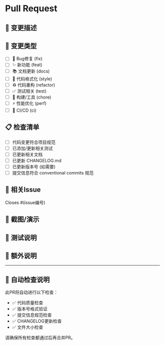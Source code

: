# Pull Request

## 📝 变更描述
<!-- 请详细描述本次PR的变更内容和目的 -->

## 🎯 变更类型
<!-- 请选择对应的变更类型，删除其他选项 -->
- [ ] 🐛 Bug修复 (fix)
- [ ] ✨ 新功能 (feat)
- [ ] 📚 文档更新 (docs)
- [ ] 🎨 代码格式化 (style)
- [ ] ♻️ 代码重构 (refactor)
- [ ] ✅ 测试相关 (test)
- [ ] 🔧 构建/工具 (chore)
- [ ] ⚡ 性能优化 (perf)
- [ ] 🚀 CI/CD (ci)

## 📋 检查清单
<!-- 请确认以下项目都已完成 -->
- [ ] 代码变更符合项目规范
- [ ] 已添加/更新相关测试
- [ ] 已更新相关文档
- [ ] 已更新 CHANGELOG.md
- [ ] 已更新版本号 (如需要)
- [ ] 提交信息符合 conventional commits 规范

## 🔗 相关Issue
<!-- 如果有相关的Issue，请链接 -->
Closes #(issue编号)

## 📸 截图/演示
<!-- 如果是UI相关变更，请提供截图或GIF -->

## 🧪 测试说明
<!-- 请说明如何测试这些变更 -->

## 📝 额外说明
<!-- 其他需要说明的内容 -->

---

## 🤖 自动检查说明
此PR将自动进行以下检查：
- ✅ 代码质量检查
- ✅ 版本号格式验证
- ✅ 提交信息规范检查
- ✅ CHANGELOG更新检查
- ✅ 文件大小检查

请确保所有检查都通过后再合并PR。
